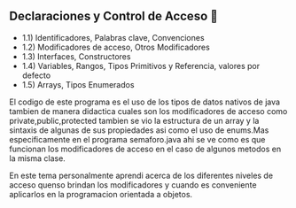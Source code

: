 
## Declaraciones y Control de Acceso 🔑
- 1.1) Identificadores, Palabras clave, Convenciones
- 1.2) Modificadores de acceso, Otros Modificadores
- 1.3) Interfaces, Constructores
- 1.4) Variables, Rangos, Tipos Primitivos y Referencia, valores por defecto
- 1.5) Arrays, Tipos Enumerados

El codigo de este programa es el uso de los tipos de datos nativos de java  tambien de manera didactica cuales son los modificadores de acceso  como private,public,protected tambien se vio la estructura de un array y la sintaxis de algunas de sus propiedades asi como el uso de enums.Mas especificamente en el programa semaforo.java ahi se ve como es que funcionan los modificadores de acceso en el caso de algunos metodos en la misma clase.

En este tema personalmente aprendi acerca de los diferentes niveles de acceso quenso brindan los modificadores y cuando es conveniente aplicarlos en la programacion orientada a objetos.
